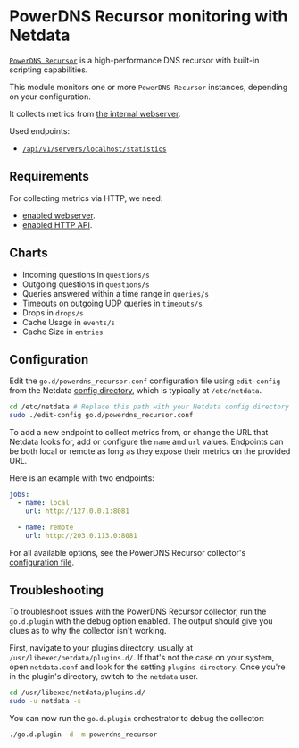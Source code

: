 <!--
title: "PowerDNS Recursor monitoring with Netdata"
custom_edit_url: https://github.com/netdata/go.d.plugin/edit/master/modules/powerdns_recursor/README.md
sidebar_label: "PowerDNS Recursor"
-->

# PowerDNS Recursor monitoring with Netdata

[`PowerDNS Recursor`](https://doc.powerdns.com/recursor/) is a high-performance DNS recursor
with built-in scripting capabilities.

This module monitors one or more `PowerDNS Recursor` instances, depending on your configuration.

It collects metrics from [the internal webserver](https://doc.powerdns.com/recursor/http-api/index.html#built-in-webserver-and-http-api).

Used endpoints:

-   [`/api/v1/servers/localhost/statistics`](https://doc.powerdns.com/recursor/common/api/endpoint-statistics.html)

## Requirements

For collecting metrics via HTTP, we need:

-   [enabled webserver](https://doc.powerdns.com/recursor/http-api/index.html#webserver).
-   [enabled HTTP API](https://doc.powerdns.com/recursor/http-api/index.html#enabling-the-api).


## Charts

-   Incoming questions in `questions/s`
-   Outgoing questions in `questions/s`
-   Queries answered within a time range in `queries/s`
-   Timeouts on outgoing UDP queries in `timeouts/s`
-   Drops in `drops/s`
-   Cache Usage in `events/s`
-   Cache Size in `entries`

## Configuration

Edit the `go.d/powerdns_recursor.conf` configuration file using `edit-config` from the Netdata [config
directory](https://learn.netdata.cloud/docs/configure/nodes), which is typically at `/etc/netdata`.

```bash
cd /etc/netdata # Replace this path with your Netdata config directory
sudo ./edit-config go.d/powerdns_recursor.conf
```

To add a new endpoint to collect metrics from, or change the URL that Netdata looks for, add or configure the `name` and
`url` values. Endpoints can be both local or remote as long as they expose their metrics on the provided URL.

Here is an example with two endpoints:

```yaml
jobs:
  - name: local
    url: http://127.0.0.1:8081

  - name: remote
    url: http://203.0.113.0:8081
```

For all available options, see the PowerDNS Recursor collector's [configuration
file](https://github.com/netdata/go.d.plugin/blob/master/config/go.d/powerdns_recursor.conf).


## Troubleshooting

To troubleshoot issues with the PowerDNS Recursor collector, run the `go.d.plugin` with the debug option enabled.
The output should give you clues as to why the collector isn't working.

First, navigate to your plugins directory, usually at `/usr/libexec/netdata/plugins.d/`. If that's not the case on your
system, open `netdata.conf` and look for the setting `plugins directory`. Once you're in the plugin's directory, switch
to the `netdata` user.

```bash
cd /usr/libexec/netdata/plugins.d/
sudo -u netdata -s
```

You can now run the `go.d.plugin` orchestrator to debug the collector:

```bash
./go.d.plugin -d -m powerdns_recursor
```
